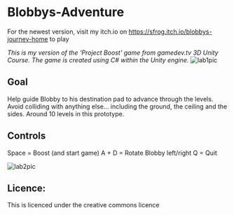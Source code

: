 # Blobbys-Adventure

For the newest version, visit my itch.io on https://sfrog.itch.io/blobbys-journey-home to play

<em>This is my version of the 'Project Boost' game from gamedev.tv 3D Unity Course. The game is created using C# within the Unity engine.</em>
![lab1pic](https://user-images.githubusercontent.com/24542182/63312171-888b0180-c2f8-11e9-94a9-10d6ac72cd56.png)

## Goal
Help guide Blobby to his destination pad to advance through the levels. Avoid colliding with anything else… including the ground, the ceiling and the sides. Around 10 levels in this prototype.

## Controls
Space = Boost (and start game)
A + D = Rotate Blobby left/right
Q = Quit

![lab2pic](https://user-images.githubusercontent.com/24542182/63312178-8fb20f80-c2f8-11e9-9eb3-ea757355b577.png)

## Licence:
This is licenced under the creative commons licence

